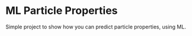 # ML Particle Properties

Simple project to show how you can predict particle properties, using ML.
